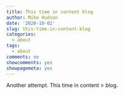 ```yaml
---
title: This time in content blog
author: Mike Hudson
date: '2020-10-02'
slug: this-time-in-content-blog
categories:
  - about
tags:
  - about
comments: no
showcomments: yes
showpagemeta: yes
---
```


Another attempt. This time in content > blog.